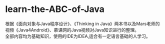 # learn-the-ABC-of-Java  
根据《面向对象与Java程序设计》、《Thinking in Java》两本书以及Mars老师的视频《Java4Android》、慕课网的Java视频对Java知识进行的整理。  
全部内容均为基础知识，使用的IDE为IDEA,适合有一定语言基础的人学习。
